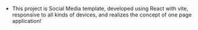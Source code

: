 - This project is Social Media template, developed using React with vite, responsive to all kinds of devices, and realizes the concept of one page application!
